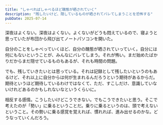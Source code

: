 ```yaml
---
title: "しゃべればしゃべるほど醜態が晒されていく"
description: "残したいけど、隠しているものが晒されてバレてしまうことを恐怖する"
pubDate: 2025-07-14
---
```


深夜はよくない。深夜はよくない。よくないがどうも悶えているので、寝ようと思っていたが布団から飛び出てノートパソコンを開いた。

自分のことをしゃべっていくほど、自分の醜態が晒されていっていく。自分には何にもないということが、みんなにバレてしまう。それが怖い。まだ始めたばかりだからまだ隠せているものもあるが、それも時間の問題。

でも、残していきたいとは思っている。それは記録として残したいというのもあるけど、それ以上に自分からは何が生まれるんだろうという期待があるからだ。期待というほど期待しているわけではなくて、ただ、すこしだけ、意識していないけれどあるのかもしれないなというくらいに。

相反する感情。こうしたいけどこうできない。でもこうできたいと思う。そこで考えたのが「勢い」に乗るということだ。乗りに乗るというのは、頭で考えないということ。その勢いに乗る感覚を覚えれば、慣れれば、進み出せるのかな。どうなっていくんだろう。